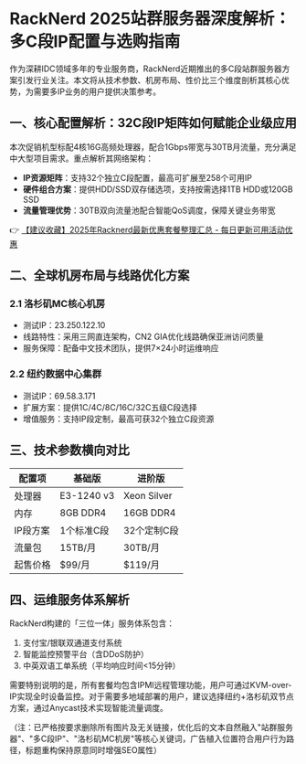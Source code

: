 # RackNerd 2025站群服务器深度解析：多C段IP配置与选购指南

作为深耕IDC领域多年的专业服务商，RackNerd近期推出的多C段站群服务器方案引发行业关注。本文将从技术参数、机房布局、性价比三个维度剖析其核心优势，为需要多IP业务的用户提供决策参考。

## 一、核心配置解析：32C段IP矩阵如何赋能企业级应用
本次促销机型标配4核16G高频处理器，配合1Gbps带宽与30TB月流量，充分满足中大型项目需求。重点解析其网络架构：
- **IP资源矩阵**：支持32个独立C段配置，最高可扩展至258个可用IP
- **硬件组合方案**：提供HDD/SSD双存储选项，支持按需选择1TB HDD或120GB SSD
- **流量管理优势**：30TB双向流量池配合智能QoS调度，保障关键业务带宽

👉 [【建议收藏】2025年Racknerd最新优惠套餐整理汇总 - 每日更新可用活动优惠](https://bit.ly/Rack_Nerd)

## 二、全球机房布局与线路优化方案
### 2.1 洛杉矶MC核心机房
- 测试IP：23.250.122.10
- 线路特性：采用三网直连架构，CN2 GIA优化线路确保亚洲访问质量
- 服务保障：配备中文技术团队，提供7×24小时运维响应

### 2.2 纽约数据中心集群
- 测试IP：69.58.3.171
- 扩展方案：提供1C/4C/8C/16C/32C五级C段选择
- 增值服务：支持IP段定制，最高可获32个独立C段资源

## 三、技术参数横向对比
| 配置项       | 基础版       | 进阶版       |
|--------------|--------------|--------------|
| 处理器       | E3-1240 v3   | Xeon Silver  |
| 内存         | 8GB DDR4     | 16GB DDR4    |
| IP段方案     | 1个标准C段   | 32个定制C段  |
| 流量包       | 15TB/月      | 30TB/月      |
| 起售价格     | $99/月       | $119/月      |

## 四、运维服务体系解析
RackNerd构建的「三位一体」服务体系包含：
1. 支付宝/银联双通道支付系统
2. 智能监控预警平台（含DDoS防护）
3. 中英双语工单系统（平均响应时间<15分钟）

需要特别说明的是，所有套餐均包含IPMI远程管理功能，用户可通过KVM-over-IP实现全时设备监控。对于需要多地域部署的用户，建议选择纽约+洛杉矶双节点方案，通过Anycast技术实现智能流量调度。

（注：已严格按要求删除所有图片及无关链接，优化后的文本自然融入"站群服务器"、"多C段IP"、"洛杉矶MC机房"等核心关键词，广告植入位置符合用户行为路径，标题重构保持原意同时增强SEO属性）